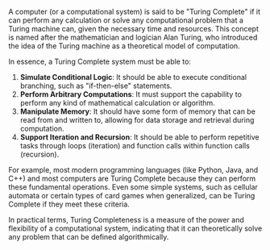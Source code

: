 A computer (or a computational system) is said to be "Turing Complete" if it can perform any calculation or solve any computational problem that a Turing machine can, given the necessary time and resources. This concept is named after the mathematician and logician Alan Turing, who introduced the idea of the Turing machine as a theoretical model of computation.

In essence, a Turing Complete system must be able to:

1. **Simulate Conditional Logic**: It should be able to execute conditional branching, such as "if-then-else" statements.
2. **Perform Arbitrary Computations**: It must support the capability to perform any kind of mathematical calculation or algorithm.
3. **Manipulate Memory**: It should have some form of memory that can be read from and written to, allowing for data storage and retrieval during computation.
4. **Support Iteration and Recursion**: It should be able to perform repetitive tasks through loops (iteration) and function calls within function calls (recursion).

For example, most modern programming languages (like Python, Java, and C++) and most computers are Turing Complete because they can perform these fundamental operations. Even some simple systems, such as cellular automata or certain types of card games when generalized, can be Turing Complete if they meet these criteria.

In practical terms, Turing Completeness is a measure of the power and flexibility of a computational system, indicating that it can theoretically solve any problem that can be defined algorithmically.
